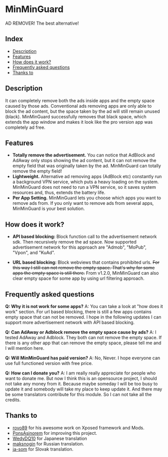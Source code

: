MinMinGuard
===========
AD REMOVER! The best alternative!

Index
-----

* [Description](https://github.com/chiehmin/MinMinGuard/#description)
* [Features](https://github.com/chiehmin/MinMinGuard/#features)
* [How does it work?](https://github.com/chiehmin/MinMinGuard/#how-does-it-work)
* [Frequently asked questions](https://github.com/chiehmin/MinMinGuard/#frequently-asked-questions)
* [Thanks to](https://github.com/chiehmin/MinMinGuard/#thanks-to)

Description
-----------

It can completely remove both the ads inside apps and the empty space caused by those ads. Conventional ads removing apps are only able to block the ad content, but the space taken by the ad will still remain unused (black). MinMinGuard successfully removes that black space, which extends the app window and makes it look like the pro version app was completely ad free.

Features
--------

* **Totally remove the advertisement.** You can notice that AdBlock and AdAway only stops showing the ad content, but it can not remove the empty field that was originally taken by the ad. MinMinGuard can totally remove the empty field!
* **Lightweight.** Alternative ad removing apps (AdBlock etc) constantly run a background VPN service, which puts a heavy loading on the system. MinMinGuard does not need to run a VPN service, so it saves system resources and, thus, extends the battery life.
* **Per App Setting.** MinMinGuard lets you choose which apps you want to remove ads from. If you only want to remove ads from several apps, MinMinGuard is your best solution.

How does it work?
-----------------

* **API based blocking:** Block function call to the advertisement network sdk. Then recursively remove the ad space. Now supported advertisement network for this approach are "Admob", "MoPub", "Vpon", and "KuAd".

* **URL based blocking:** Block webviews that contains prohibited urls. ~~For this way I still can not remove the empty space. That's why for some apps the empty space is still there.~~ From v1.2.0, MinMinGuard can also clear empty space for some app by using url filtering approach.

Frequently asked questions
--------------------------

**Q: Why it is not work for some apps?**
A: You can take a look at "how does it work" section. For url based blocking, there is still a few apps contains empty space that can not be removed. I hope in the following updates I can support more advertisement network with API based blocking.

**Q: Can AdAway or Adblock remove the empty space cause by ads?**
A: I tested AdAway and Adblock. They both can not remove the empty space. If there is any other app that can remove the empty space, please tell me and I will mention here.

**Q: Will MinMinGuard has paid version?**
A: No, Never. I hope everyone can use full functioned version with free price.

**Q: How can I donate you?**
A: I am really really appreciate for people who want to donate me. But now I think this is an opensource project, I should not take any money from it. Because maybe someday I will be too busy to update it and somebody will take my place to keep update it. And there may be some translators contribute for this module. So I can not take all the credits.

Thanks to
---------
* [rovo89](http://forum.xda-developers.com/member.php?u=4419114) for his awesome work on Xposed framework and Mods.
* [PonsAsinorem](http://forum.xda-developers.com/member.php?u=2910818) for improving this project.
* [WedyDQ10](https://github.com/WedyDQ10) for Japanese translation
* [maksnogin](http://forum.xda-developers.com/member.php?u=5645639) for Russian translation.
* [ja-som](https://github.com/ja-som) for Slovak translation.

